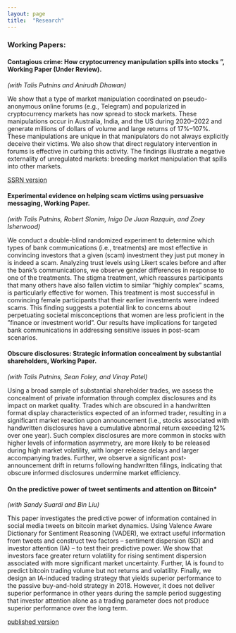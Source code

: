 ```yaml
---
layout: page
title:  "Research"
---
```


### Working Papers:
#### Contagious crime: How cryptocurrency manipulation spills into stocks ”, Working Paper (Under Review).
*(with Talis Putnins and Anirudh Dhawan)*

We show that a type of market manipulation coordinated on pseudo-anonymous online forums (e.g., Telegram) and popularized in cryptocurrency markets has now spread to stock markets. These manipulations occur in Australia, India, and the US during 2020–2022 and generate millions of dollars of volume and large returns of 17%–107%. These manipulations are unique in that manipulators do not always explicitly deceive their victims. We also show that direct regulatory intervention in forums is effective in curbing this activity. The findings illustrate a negative externality of unregulated markets: breeding market manipulation that spills into other markets.

<a href="https://papers.ssrn.com/sol3/papers.cfm?abstract_id=4506293">SSRN version</a>
#### Experimental evidence on helping scam victims using persuasive messaging, Working Paper.
*(with Talis Putnins, Robert Slonim, Inigo De Juan Razquin, and Zoey Isherwood)*

We conduct a double-blind randomized experiment to determine which types of bank communications (i.e., treatments) are most effective in convincing investors that a given (scam) investment they just put money in is indeed a scam. Analyzing trust levels using Likert scales before and after the bank’s communications, we observe gender differences in response to one of the treatments. The stigma treatment, which reassures participants that many others have also fallen victim to similar “highly complex” scams, is particularly effective for women. This treatment is most successful in convincing female participants that their earlier investments were indeed scams. This finding suggests a potential link to concerns about perpetuating societal misconceptions that women are less proficient in the ”finance or investment world”. Our results have implications for targeted bank communications in addressing sensitive issues in post-scam scenarios. 

#### Obscure disclosures: Strategic information concealment by substantial shareholders, Working Paper.
*(with Talis Putnins, Sean Foley, and Vinay Patel)*

Using a broad sample of substantial shareholder trades, we assess the concealment of private information through complex disclosures and its impact on market quality. Trades which are obscured in a handwritten format display characteristics expected of an informed trader, resulting in a significant market reaction upon announcement (i.e., stocks associated with handwritten disclosures have a cumulative abnormal return exceeding 12% over one year).  Such complex disclosures are more common in stocks with higher levels of information asymmetry, are more likely to be released during high market volatility, with longer release delays and larger accompanying trades. Further, we observe a significant post-announcement drift in returns following handwritten filings, indicating that obscure informed disclosures undermine market efficiency. 

#### On the predictive power of tweet sentiments and attention on Bitcoin*
*(with Sandy Suardi and Bin Liu)* 

This paper investigates the predictive power of information contained in social media tweets on bitcoin market dynamics. Using Valence Aware Dictionary for Sentiment Reasoning (VADER), we extract useful information from tweets and construct two factors – sentiment dispersion (SD) and investor attention (IA) – to test their predictive power. We show that investors face greater return volatility for rising sentiment dispersion associated with more significant market uncertainty. Further, IA is found to predict bitcoin trading volume but not returns and volatility. Finally, we design an IA-induced trading strategy that yields superior performance to the passive buy-and-hold strategy in 2018. However, it does not deliver superior performance in other years during the sample period suggesting that investor attention alone as a trading parameter does not produce superior performance over the long term.

<a href="https://www.sciencedirect.com/science/article/pii/S1059056022000375">published version</a>


[jekyll-docs]: https://jekyllrb.com/docs/home
[jekyll-gh]:   https://github.com/jekyll/jekyll
[jekyll-talk]: https://talk.jekyllrb.com/
